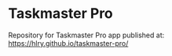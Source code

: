 # Taskmaster Pro

Repository for Taskmaster Pro app published at: https://hlry.github.io/taskmaster-pro/